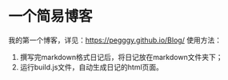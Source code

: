 # 一个简易博客
我的第一个博客，详见：https://pegggy.github.io/Blog/
使用方法：
1. 撰写完markdown格式日记后，将日记放在markdown文件夹下；
2. 运行build.js文件，自动生成日记的html页面。
